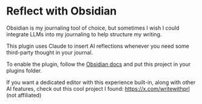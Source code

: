 # Reflect with Obsidian

Obsidian is my journaling tool of choice, but sometimes I wish I could integrate LLMs into my journaling
to help structure my writing.

This plugin uses Claude to insert AI reflections whenever you need some third-party thought in your journal.

To enable the plugin, follow the [Obsidian docs](https://docs.obsidian.md/Plugins/Getting+started/Build+a+plugin) and put this project in your plugins folder.

If you want a dedicated editor with this experience built-in, along with other AI features, check out this cool project I found: https://x.com/writewithprl (not affiliated)
